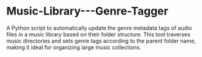 # Music-Library---Genre-Tagger
A Python script to automatically update the genre metadata tags of audio files in a music library based on their folder structure. This tool traverses music directories and sets genre tags according to the parent folder name, making it ideal for organizing large music collections.
